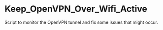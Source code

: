 # Keep_OpenVPN_Over_Wifi_Active
Script to monitor the OpenVPN tunnel and fix some issues that might occur.
